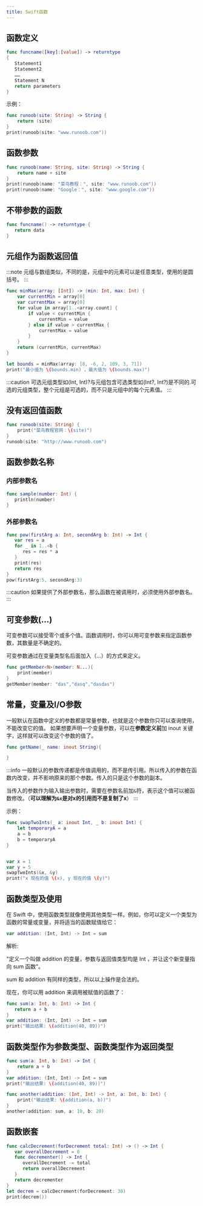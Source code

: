 ```yaml
---
title: Swift函数
---
```


## 函数定义

```swift
func funcname([key]:[value]) -> returntype
{
   Statement1
   Statement2
   ……
   Statement N
   return parameters
}
```

示例：

```swift
func runoob(site: String) -> String {
    return (site)
}
print(runoob(site: "www.runoob.com"))
```

## 函数参数

```swift
func runoob(name: String, site: String) -> String {
    return name + site
}
print(runoob(name: "菜鸟教程：", site: "www.runoob.com"))
print(runoob(name: "Google：", site: "www.google.com"))
```

## 不带参数的函数

```swift
func funcname() -> returntype {
   return data
}
```

## 元组作为函数返回值

:::note
元组与数组类似，不同的是，元组中的元素可以是任意类型，使用的是圆括号。
:::

```swift
func minMax(array: [Int]) -> (min: Int, max: Int) {
    var currentMin = array[0]
    var currentMax = array[0]
    for value in array[1..<array.count] {
        if value < currentMin {
            currentMin = value
        } else if value > currentMax {
            currentMax = value
        }
    }
    return (currentMin, currentMax)
}

let bounds = minMax(array: [8, -6, 2, 109, 3, 71])
print("最小值为 \(bounds.min) ，最大值为 \(bounds.max)")
```

:::caution
可选元组类型如(Int, Int)?与元组包含可选类型如(Int?, Int?)是不同的.可选的元组类型，整个元组是可选的，而不只是元组中的每个元素值。
:::

## 没有返回值函数

```swift
func runoob(site: String) {
    print("菜鸟教程官网：\(site)")
}
runoob(site: "http://www.runoob.com")
```

## 函数参数名称

### 内部参数名

```swift
func sample(number: Int) {
   println(number)
}
```

### 外部参数名

```swift
func pow(firstArg a: Int, secondArg b: Int) -> Int {
   var res = a
   for _ in 1..<b {
      res = res * a
   }
   print(res)
   return res
}
pow(firstArg:5, secondArg:3)
```

:::caution
如果提供了外部参数名，那么函数在被调用时，必须使用外部参数名。
:::

## 可变参数(...)

可变参数可以接受零个或多个值。函数调用时，你可以用可变参数来指定函数参数，其数量是不确定的。

可变参数通过在变量类型名后面加入（...）的方式来定义。

```swift
func getMember<N>(member: N...){
    print(member)
}
getMember(member: "das","dasq","dasdas")
```

## 常量，变量及I/O参数

一般默认在函数中定义的参数都是常量参数，也就是这个参数你只可以查询使用，不能改变它的值。
如果想要声明一个变量参数，可以在**参数定义前**加 inout 关键字，这样就可以改变这个参数的值了。

```swift
func getName(_ name: inout String){

}
```

:::info
一般默认的参数传递都是传值调用的，而不是传引用。所以传入的参数在函数内改变，并不影响原来的那个参数。传入的只是这个参数的副本。

当传入的参数作为输入输出参数时，需要在参数名前加`&`符，表示这个值可以被函数修改。（**可以理解为`&x`是对x的引用而不是复制了x**）
:::

示例：

```swift
func swapTwoInts(_ a: inout Int, _ b: inout Int) {
    let temporaryA = a
    a = b
    b = temporaryA
}


var x = 1
var y = 5
swapTwoInts(&x, &y)
print("x 现在的值 \(x), y 现在的值 \(y)")
```

## 函数类型及使用

在 Swift 中，使用函数类型就像使用其他类型一样。例如，你可以定义一个类型为函数的常量或变量，并将适当的函数赋值给它：

```swift
var addition: (Int, Int) -> Int = sum
```

解析:

"定义一个叫做 addition 的变量，参数与返回值类型均是 Int ，并让这个新变量指向 sum 函数"。

sum 和 addition 有同样的类型，所以以上操作是合法的。

现在，你可以用 addition 来调用被赋值的函数了：

```swift
func sum(a: Int, b: Int) -> Int {
   return a + b
}
var addition: (Int, Int) -> Int = sum
print("输出结果: \(addition(40, 89))")
```

## 函数类型作为参数类型、函数类型作为返回类型

```swift
func sum(a: Int, b: Int) -> Int {
    return a + b
}
var addition: (Int, Int) -> Int = sum
print("输出结果: \(addition(40, 89))")

func another(addition: (Int, Int) -> Int, a: Int, b: Int) {
    print("输出结果: \(addition(a, b))")
}
another(addition: sum, a: 10, b: 20)
```

## 函数嵌套

```swift
func calcDecrement(forDecrement total: Int) -> () -> Int {
   var overallDecrement = 0
   func decrementer() -> Int {
      overallDecrement -= total
      return overallDecrement
   }
   return decrementer
}
let decrem = calcDecrement(forDecrement: 30)
print(decrem())
```